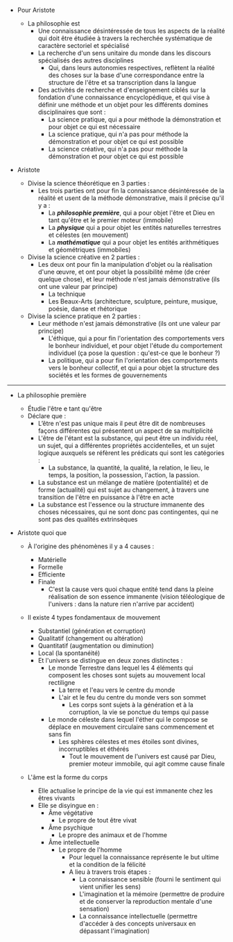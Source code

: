 - Pour Aristote
  - La philosophie est
    - Une connaissance désintéressée de tous les aspects de la réalité qui doit être étudiée à travers la recherchée systématique de caractère sectoriel et spécialisé
    - La recherche d'un sens unitaire du monde dans les discours spécialisés des autres disciplines
      - Qui, dans leurs autonomies respectives, reflètent la réalité des choses sur la base d'une correspondance entre la structure de l'être et sa transcription dans la langue
    - Des activités de recherche et d'enseignement ciblés sur la fondation d'une connaissance encyclopédique, et qui vise à définir une méthode et un objet pour les différents domines disciplinaires que sont : 
      - La science pratique, qui a pour méthode la démonstration et pour objet ce qui est nécessaire
      - La science pratique, qui n'a pas pour méthode la démonstration et pour objet ce qui est possible
      - La science créative, qui n'a pas pour méthode la démonstration et pour objet ce qui est possible

 - Aristote
   - Divise la science théorétique en 3 parties :
     - Les trois parties ont pour fin la connaissance désintéressée de la réalité et usent de la méthode démonstrative, mais il précise qu'il y a :
       - La ***philosophie première***, qui a pour objet l'être et Dieu en tant qu'être et le premier moteur (immobile)
       - La ***physique*** qui a pour objet les entités naturelles terrestres et célestes (en mouvement)
       - La ***mathématique*** qui a pour objet les entités arithmétiques et géométriques (immobiles)
   - Divise la science créative en 2 parties : 
     - Les deux ont pour fin la manipulation d'objet ou la réalisation d'une œuvre, et ont pour objet la possibilité même (de créer quelque chose), et leur méthode n'est jamais démonstrative (ils ont une valeur par principe)
       - La technique
       - Les Beaux-Arts (architecture, sculpture, peinture, musique, poésie, danse et rhétorique
   - Divise la science pratique en 2 parties : 
     - Leur méthode n'est jamais démonstrative (ils ont une valeur par principe)
       - L'éthique, qui a pour fin l'orientation des comportements vers le bonheur individuel, et pour objet l'étude du comportement individuel (ça pose la question : qu'est-ce que le bonheur ?)
       - La politique, qui a pour fin l'orientation des comportements vers le bonheur collectif, et qui a pour objet la structure des sociétés et les formes de gouvernements 

---

- La philosophie première
  - Étudie l'être e tant qu'être
  - Déclare que :
    - L’être n'est pas unique mais il peut être dit de nombreuses façons différentes qui présentent un aspect de sa multiplicité
    - L'être de l'étant est la substance, qui peut être un individu réel, un sujet, qui a différentes propriétés accidentelles, et un sujet logique auxquels se réfèrent les prédicats qui sont les catégories : 
      - La substance, la quantité, la qualité, la relation, le lieu, le temps, la position, la possession, l'action, la passion.
    - La substance est un mélange de matière (potentialité) et de forme (actualité) qui est sujet au changement, à travers une transition de l'être en puissance à l'être en acte
    - La substance est l'essence ou la structure immanente des choses nécessaires, qui ne sont donc pas contingentes, qui ne sont pas des qualités extrinsèques


- Aristote quoi que
  - À l'origine des phénomènes il y a 4 causes :
    - Matérielle
    - Formelle
    - Efficiente
    - Finale
      - C'est la cause vers quoi chaque entité tend dans la pleine réalisation de son essence immanente (vision téléologique de l'univers : dans la nature rien n'arrive par accident)
  - Il existe 4 types fondamentaux de mouvement
    - Substantiel (génération et corruption)
    - Qualitatif (changement ou altération)
    - Quantitatif (augmentation ou diminution)
    - Local (la spontanéité)
    - Et l'univers se distingue en deux zones distinctes :
      - Le monde Terrestre dans lequel les 4 éléments qui composent les choses sont sujets au mouvement local rectiligne 
        - La terre et l'eau vers le centre du monde
        - L'air et le feu du centre du monde vers son sommet
          - Les corps sont sujets à la génération et à la corruption, la vie se ponctue du temps qui passe 
      - Le monde céleste dans lequel l'éther qui le compose se déplace en mouvement circulaire sans commencement et sans fin
          - Les sphères célestes et mes étoiles sont divines, incorruptibles et éthérés
            - Tout le mouvement de l'univers est causé par Dieu, premier moteur immobile, qui agit comme cause finale 
 
  - L'âme est la forme du corps
    - Elle actualise le principe de la vie qui est immanente chez les êtres vivants
    - Elle se disyingue en :
      - Âme végétative
        - Le propre de tout être vivat
      - Âme psychique
        - Le propre des animaux et de l'homme
      - Âme intellectuelle     
        - Le propre de l'homme 
          - Pour lequel la connaissance représente le but ultime et la condition de la félicité
          - A lieu à travers trois étapes :
            - La connaissance sensible (fourni le sentiment qui vient unifier les sens)
            - L'imagination et la mémoire (permettre de produire et de conserver la reproduction mentale d'une sensation)
            - La connaissance intellectuelle (permettre d'accéder à des concepts universaux en dépassant l'imagination)
